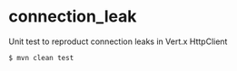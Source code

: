 # connection_leak
Unit test to reproduct connection leaks in Vert.x HttpClient

```
$ mvn clean test
```
